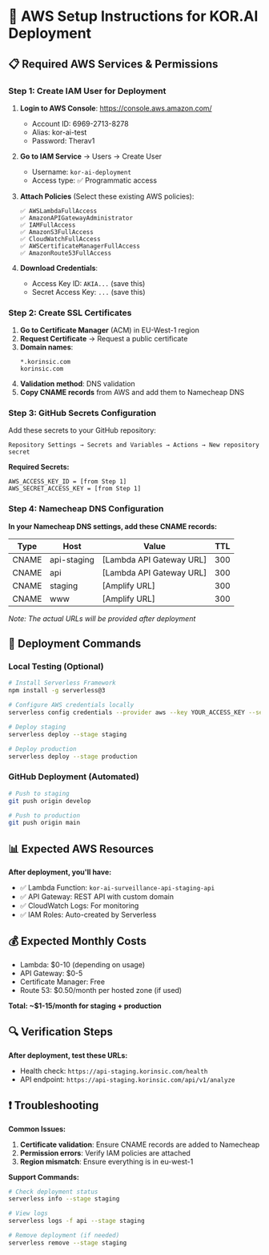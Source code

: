 # 🔧 AWS Setup Instructions for KOR.AI Deployment

## 📋 **Required AWS Services & Permissions**

### **Step 1: Create IAM User for Deployment**

1. **Login to AWS Console**: https://console.aws.amazon.com/
   - Account ID: 6969-2713-8278
   - Alias: kor-ai-test
   - Password: Therav1

2. **Go to IAM Service** → Users → Create User
   - Username: `kor-ai-deployment`
   - Access type: ✅ Programmatic access

3. **Attach Policies** (Select these existing AWS policies):
   ```
   ✅ AWSLambdaFullAccess
   ✅ AmazonAPIGatewayAdministrator  
   ✅ IAMFullAccess
   ✅ AmazonS3FullAccess
   ✅ CloudWatchFullAccess
   ✅ AWSCertificateManagerFullAccess
   ✅ AmazonRoute53FullAccess
   ```

4. **Download Credentials**:
   - Access Key ID: `AKIA...` (save this)
   - Secret Access Key: `...` (save this)

### **Step 2: Create SSL Certificates**

1. **Go to Certificate Manager** (ACM) in EU-West-1 region
2. **Request Certificate** → Request a public certificate
3. **Domain names**:
   ```
   *.korinsic.com
   korinsic.com
   ```
4. **Validation method**: DNS validation
5. **Copy CNAME records** from AWS and add them to Namecheap DNS

### **Step 3: GitHub Secrets Configuration**

Add these secrets to your GitHub repository:
```
Repository Settings → Secrets and Variables → Actions → New repository secret
```

**Required Secrets:**
```
AWS_ACCESS_KEY_ID = [from Step 1]
AWS_SECRET_ACCESS_KEY = [from Step 1]
```

### **Step 4: Namecheap DNS Configuration**

**In your Namecheap DNS settings, add these CNAME records:**

| Type | Host | Value | TTL |
|------|------|-------|-----|
| CNAME | api-staging | [Lambda API Gateway URL] | 300 |
| CNAME | api | [Lambda API Gateway URL] | 300 |
| CNAME | staging | [Amplify URL] | 300 |
| CNAME | www | [Amplify URL] | 300 |

*Note: The actual URLs will be provided after deployment*

## 🚀 **Deployment Commands**

### **Local Testing (Optional)**
```bash
# Install Serverless Framework
npm install -g serverless@3

# Configure AWS credentials locally
serverless config credentials --provider aws --key YOUR_ACCESS_KEY --secret YOUR_SECRET_KEY

# Deploy staging
serverless deploy --stage staging

# Deploy production  
serverless deploy --stage production
```

### **GitHub Deployment (Automated)**
```bash
# Push to staging
git push origin develop

# Push to production
git push origin main
```

## 📊 **Expected AWS Resources**

**After deployment, you'll have:**
- ✅ Lambda Function: `kor-ai-surveillance-api-staging-api`
- ✅ API Gateway: REST API with custom domain
- ✅ CloudWatch Logs: For monitoring
- ✅ IAM Roles: Auto-created by Serverless

## 💰 **Expected Monthly Costs**
- Lambda: $0-10 (depending on usage)
- API Gateway: $0-5
- Certificate Manager: Free
- Route 53: $0.50/month per hosted zone (if used)

**Total: ~$1-15/month for staging + production**

## 🔍 **Verification Steps**

**After deployment, test these URLs:**
- Health check: `https://api-staging.korinsic.com/health`
- API endpoint: `https://api-staging.korinsic.com/api/v1/analyze`

## ❗ **Troubleshooting**

**Common Issues:**
1. **Certificate validation**: Ensure CNAME records are added to Namecheap
2. **Permission errors**: Verify IAM policies are attached
3. **Region mismatch**: Ensure everything is in eu-west-1

**Support Commands:**
```bash
# Check deployment status
serverless info --stage staging

# View logs
serverless logs -f api --stage staging

# Remove deployment (if needed)
serverless remove --stage staging
```